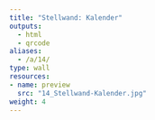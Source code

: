 ```yaml
---
title: "Stellwand: Kalender"
outputs:
  - html
  - qrcode
aliases:
  - /a/14/
type: wall
resources:
- name: preview
  src: "14_Stellwand-Kalender.jpg"  
weight: 4
---
```


